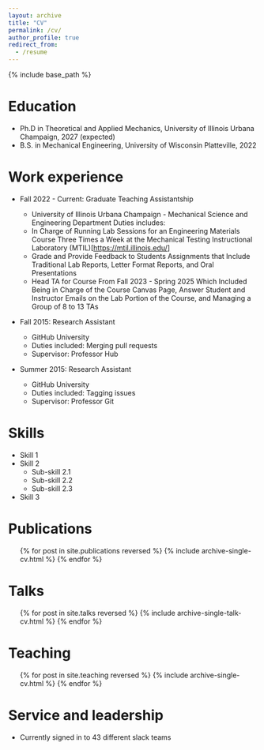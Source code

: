 ```yaml
---
layout: archive
title: "CV"
permalink: /cv/
author_profile: true
redirect_from:
  - /resume
---
```


{% include base_path %}

Education
======
* Ph.D in Theoretical and Applied Mechanics, University of Illinois Urbana Champaign, 2027 (expected)
* B.S. in Mechanical Engineering, University of Wisconsin Platteville, 2022

Work experience
======
* Fall 2022 - Current: Graduate Teaching Assistantship
  * University of Illinois Urbana Champaign - Mechanical Science and Engineering Department
    Duties includes:
  * In Charge of Running Lab Sessions for an Engineering Materials Course Three Times a Week at the Mechanical Testing Instructional Laboratory (MTIL)[https://mtil.illinois.edu/]
  * Grade and Provide Feedback to Students Assignments that Include Traditional Lab Reports, Letter Format Reports, and Oral Presentations
  * Head TA for Course From Fall 2023 - Spring 2025 Which Included Being in Charge of the Course Canvas Page, Answer Student and Instructor Emails on the Lab Portion of the Course, and Managing a Group of 8 to 13 TAs

* Fall 2015: Research Assistant
  * GitHub University
  * Duties included: Merging pull requests
  * Supervisor: Professor Hub

* Summer 2015: Research Assistant
  * GitHub University
  * Duties included: Tagging issues
  * Supervisor: Professor Git
  
Skills
======
* Skill 1
* Skill 2
  * Sub-skill 2.1
  * Sub-skill 2.2
  * Sub-skill 2.3
* Skill 3

Publications
======
  <ul>{% for post in site.publications reversed %}
    {% include archive-single-cv.html %}
  {% endfor %}</ul>
  
Talks
======
  <ul>{% for post in site.talks reversed %}
    {% include archive-single-talk-cv.html  %}
  {% endfor %}</ul>
  
Teaching
======
  <ul>{% for post in site.teaching reversed %}
    {% include archive-single-cv.html %}
  {% endfor %}</ul>
  
Service and leadership
======
* Currently signed in to 43 different slack teams
